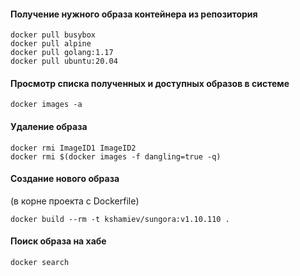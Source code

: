 #### Получение нужного образа контейнера из репозитория

	docker pull busybox
	docker pull alpine
	docker pull golang:1.17
	docker pull ubuntu:20.04

#### Просмотр списка полученных и доступных образов в системе

	docker images -a

#### Удаление образа

	docker rmi ImageID1 ImageID2
	docker rmi $(docker images -f dangling=true -q)

#### Создание нового образа

(в корне проекта с Dockerfile)

    docker build --rm -t kshamiev/sungora:v1.10.110 .

#### Поиск образа на хабе

	docker search


